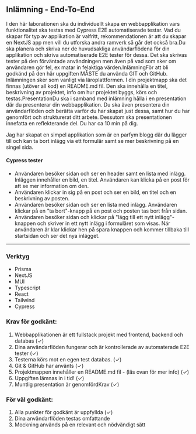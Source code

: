## Inlämning - End-To-End

I den här laborationen ska du individuellt skapa en webbapplikation vars funktionalitet ska testas med Cypress E2E automatiserade testar. Vad du skapar för typ av applikation är valfritt, rekommendationen är att du skapar en NextJS app men vill du utforska andra ramverk så går det också bra.Du ska planera och skriva ner de huvudsakliga användarflödena för din applikation och skriva automatiserade E2E tester för dessa. Det ska skrivas tester på den förväntade användningen men även på vad som sker om användaren gör fel, ex matar in felaktiga värden.InlämningFör att bli godkänd på den här uppgiften MÅSTE du använda GIT och GitHub. Inlämningen sker som vanligt via läroplattformen. I din projektmapp ska det finnas (utöver all kod) en README.md fil. Den ska innehålla en titel, beskrivning av projektet, info om hur projektet byggs, körs och testas.PresentationDu ska i samband med inlämning hålla i en presentation där du presenterar din webbapplikation. Du ska även presentera din användarflöden och berätta varför du har skapat just dessa, samt hur du har genomfört och strukturerat ditt arbete. Dessutom ska presentationen innefatta en reflekterande del. Du har ca 10 min på dig.

Jag har skapat en simpel applikation som är en parfym blogg där du lägger till och kan ta bort inlägg via ett formulär samt se mer beskrivning på en singel sida.

#### Cypress tester

- Användaren besöker sidan och ser en header samt en lista med inlägg. Inläggen innehåller en bild, en titel. Användaren kan klicka på en post för att se mer information om den.
- Användaren klickar in sig på en post och ser en bild, en titel och en beskrivning av posten.
- Användaren besöker sidan och ser en lista med inlägg. Användaren klickar på en "ta bort"-knapp på en post och posten tas bort från sidan.
- Användaren besöker sidan och klickar på "lägg till ett nytt inlägg"-knappen och skriver in ett nytt inlägg i formuläret som visas. När användaren är klar klickar hen på spara knappen och kommer tillbaka till startsidan och ser det nya inlägget.

---

### Verktyg

- Prisma
- NextJS
- MUI
- Typescript
- React
- Tailwind
- Cypress

### Krav för godkänt:

1. Webbapplikationen är ett fullstack projekt med frontend, backend och databas (✓)
2. Dina användarflöden fungerar och är kontrollerade av automaterade E2E tester (✓)
3. Testerna körs mot en egen test databas. (✓)
4. Git & GitHub har använts (✓)
5. Projektmappen innehåller en README.md fil - (läs ovan för mer info) (✓)
6. Uppgiften lämnas in i tid! (✓)
7. Muntlig presentation är genomfördKrav (✓)

### För väl godkänt:

1. Alla punkter för godkänt är uppfyllda (✓)
2. Dina användarflöden testas omfattande
3. Mockning används på en relevant och nödvändigt sätt
